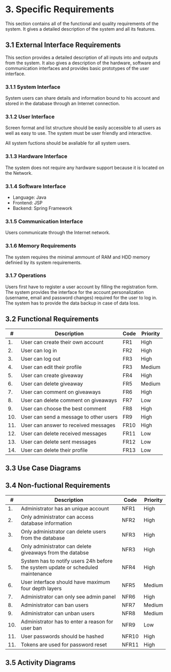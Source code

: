 # 3. Specific Requirements

This section contains all of the functional and quality requirements of the system. It gives a detailed description of the system and all its features. 

## 3.1 External Interface Requirements

This section provides a detailed description of all inputs into and outputs from the system. It also gives a description of the hardware, software and communication interfaces and provides basic prototypes of the user interface.

### 3.1.1 System Interface

System users can share details and information bound to his account and stored in the database through an Internet connection.

### 3.1.2 User Interface

Screen format and list structure should be easily accessible to all users as well as easy to use. The system must be user friendly and interactive.

All system fuctions should be avaliable for all system users.

### 3.1.3 Hardware Interface

The system does not require any hardware support because it is located on the Network.

### 3.1.4 Software Interface

- Language: Java
- Frontend: JSP
- Backend: Spring Framework

### 3.1.5 Communication Interface

Users communicate through the Internet network.

### 3.1.6 Memory Requirements

The system requires the minimal ammount of RAM and HDD memory definied by its system requirements.

### 3.1.7 Operations

Users first have to register a user account by filling the registration form. The system provides the interface for the account personalization (username, email and password changes) required for the user to log in. The system has to provide the data backup in case of data loss.

## 3.2 Functional Requirements

| #   | Description                            | Code | Priority |
|-----|----------------------------------------|------|----------|
| 1.  | User can create their own account      | FR1  | High     |
| 2.  | User can log in                        | FR2  | High     |
| 3.  | User can log out                       | FR3  | High     |
| 4.  | User can edit their profile            | FR3  | Medium   |
| 5.  | User can create giveaway               | FR4  | High     |
| 6.  | User can delete giveaway               | FR5  | Medium   |
| 7.  | User can comment on giveaways          | FR6  | High     |
| 8.  | User can delete comment on giveaways   | FR7  | Low      |
| 9.  | User can choose the best comment       | FR8  | High     |
| 10. | User can send a message to other users | FR9  | High     |
| 11. | User can answer to received messages   | FR10 | High     |
| 12. | User can delete received messages      | FR11 | Low      |
| 13. | User can delete sent messages          | FR12 | Low      |
| 14. | User can delete their profile          | FR13 | Low      |

## 3.3 Use Case Diagrams

## 3.4 Non-fuctional Requirements

| #   | Description                            											  | Code  | Priority |
|-----|-----------------------------------------------------------------------------------|-------|----------|
| 1.  | Administrator has an unique account      										  | NFR1  | High     |
| 2.  | Only administrator can access database information                        		  | NFR2  | High     |
| 3.  | Only administrator can delete users from the database                       	  | NFR3  | High     |
| 4.  | Only administrator can delete giveaways from the databse            			  | NFR3  | High   	 |
| 5.  | System has to notify users 24h before the system update or scheduled maintenance  | NFR4  | High     |
| 6.  | User interface should have maximum four depth layers               				  | NFR5  | Medium   |
| 7.  | Administrator can only see admin panel         									  | NFR6  | High     |
| 8.  | Administrator can ban users   													  | NFR7  | Medium   |
| 9.  | Administrator can unban users       											  | NFR8  | Medium   |
| 10. | Administrator has to enter a reason for user ban 								  | NFR9  | Low      |
| 11. | User passwords should be hashed   												  | NFR10 | High     |
| 11. | Tokens are used for password reset   											  | NFR11 | High     |

## 3.5 Activity Diagrams